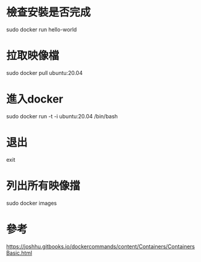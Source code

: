 # 檢查安裝是否完成
sudo docker run hello-world

# 拉取映像檔
sudo docker pull ubuntu:20.04

# 進入docker
sudo docker run -t -i ubuntu:20.04 /bin/bash

# 退出
exit

# 列出所有映像擋
sudo docker images

# 參考
https://joshhu.gitbooks.io/dockercommands/content/Containers/ContainersBasic.html